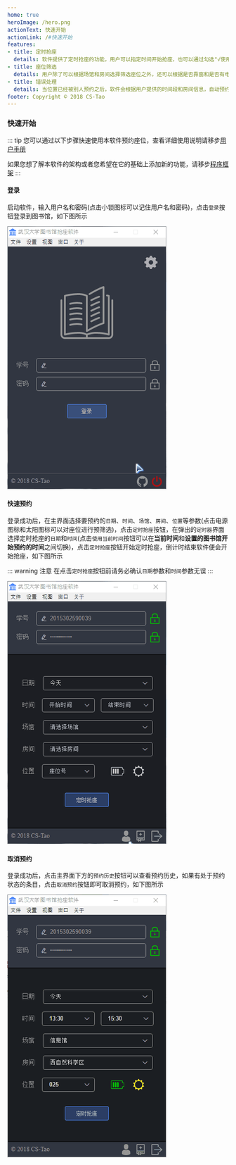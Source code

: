 ```yaml
---
home: true
heroImage: /hero.png
actionText: 快速开始
actionLink: /#快速开始
features:
- title: 定时抢座
  details: 软件提供了定时抢座的功能，用户可以指定时间开始抢座，也可以通过勾选"√使用当前时间"立即抢座
- title: 座位筛选
  details: 用户除了可以根据场馆和房间选择筛选座位之外，还可以根据是否靠窗和是否有电源筛选座位
- title: 错误处理
  details: 当位置已经被别人预约之后，软件会根据用户提供的时间段和房间信息，自动预约距离该位置较近的座位
footer: Copyright © 2018 CS-Tao
---
```


### 快速开始

::: tip
您可以通过以下步骤快速使用本软件预约座位，查看详细使用说明请移步[用户手册](/specification/)

如果您想了解本软件的架构或者您希望在它的基础上添加新的功能，请移步[程序框架](/framework/)
:::

#### 登录

启动软件，输入用户名和密码(点击小锁图标可以记住用户名和密码)，点击`登录`按钮登录到图书馆，如下图所示

![登录演示](https://raw.githubusercontent.com/CS-Tao/github-content/master/contents/github/whu-library-seat/login.gif)

#### 快速预约

登录成功后，在主界面选择要预约的`日期`、`时间`、`场馆`、`房间`、`位置`等参数(点击电源图标和太阳图标可以对座位进行预筛选)，点击`定时抢座`按钮，在弹出的`定时器`界面选择定时抢座的`日期`和`时间`(点击`使用当前时间`按钮可以在**当前时间**和**设置的图书馆开始预约的时间**之间切换)，点击`定时抢座`按钮开始定时抢座，倒计时结束软件便会开始抢座，如下图所示

::: warning 注意
在点击`定时抢座`按钮前请务必确认`日期`参数和`时间`参数无误
:::

![快速预约演示](https://raw.githubusercontent.com/CS-Tao/github-content/master/contents/github/whu-library-seat/reserve.gif)

#### 取消预约

登录成功后，点击主界面下方的`预约历史`按钮可以查看预约历史，如果有处于预约状态的条目，点击`取消预约`按钮即可取消预约，如下图所示

![取消预约演示](https://raw.githubusercontent.com/CS-Tao/github-content/master/contents/github/whu-library-seat/cancel.gif)
